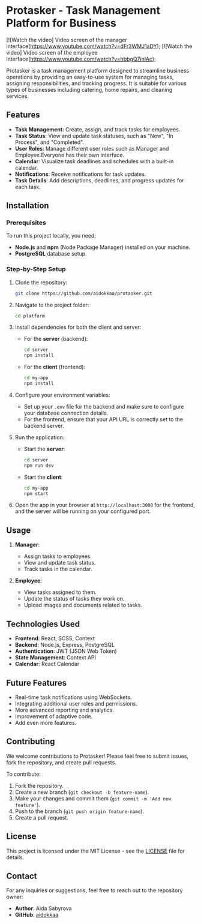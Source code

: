 # Protasker - Task Management Platform for Business
[![Watch the video] Video screen of the manager interface(https://www.youtube.com/watch?v=dFr3WMJ1aDY);
[![Watch the video] Video screen of the employee interface(https://www.youtube.com/watch?v=hbbgQ7inlAc);

Protasker is a task management platform designed to streamline business operations by providing an easy-to-use system for managing tasks, assigning responsibilities, and tracking progress. It is suitable for various types of businesses including catering, home repairs, and cleaning services.

## Features

- **Task Management**: Create, assign, and track tasks for employees.
- **Task Status**: View and update task statuses, such as "New", "In Process", and "Completed".
- **User Roles**: Manage different user roles such as Manager and Employee.Everyone has their own interface.
- **Calendar**: Visualize task deadlines and schedules with a built-in calendar.
- **Notifications**: Receive notifications for task updates.
- **Task Details**: Add descriptions, deadlines, and progress updates for each task.

## Installation

### Prerequisites

To run this project locally, you need:

- **Node.js** and **npm** (Node Package Manager) installed on your machine.
- **PostgreSQL** database setup.

### Step-by-Step Setup

1. Clone the repository:

    ```bash
    git clone https://github.com/aidokkaa/protasker.git
    ```

2. Navigate to the project folder:

    ```bash
    cd platform
    ```

3. Install dependencies for both the client and server:

    - For the **server** (backend):

        ```bash
        cd server
        npm install
        ```

    - For the **client** (frontend):

        ```bash
        cd my-app
        npm install
        ```

4. Configure your environment variables:
    - Set up your `.env` file for the backend and make sure to configure your database connection details.
    - For the frontend, ensure that your API URL is correctly set to the backend server.

5. Run the application:
    - Start the **server**:

        ```bash
        cd server
        npm run dev
        ```

    - Start the **client**:

        ```bash
        cd my-app
        npm start
        ```

6. Open the app in your browser at `http://localhost:3000` for the frontend, and the server will be running on your configured port.

## Usage

1. **Manager**:
   - Assign tasks to employees.
   - View and update task status.
   - Track tasks in the calendar.

2. **Employee**:
   - View tasks assigned to them.
   - Update the status of tasks they work on.
   - Upload images and documents related to tasks.

## Technologies Used

- **Frontend**: React, SCSS, Context
- **Backend**: Node.js, Express, PostgreSQL
- **Authentication**: JWT (JSON Web Token)
- **State Management**: Context API
- **Calendar**: React Calendar

## Future Features

- Real-time task notifications using WebSockets.
- Integrating additional user roles and permissions.
- More advanced reporting and analytics.
- Improvement of adaptive code.
- Add even more features.

## Contributing

We welcome contributions to Protasker! Please feel free to submit issues, fork the repository, and create pull requests.

To contribute:

1. Fork the repository.
2. Create a new branch (`git checkout -b feature-name`).
3. Make your changes and commit them (`git commit -m 'Add new feature'`).
4. Push to the branch (`git push origin feature-name`).
5. Create a pull request.

## License

This project is licensed under the MIT License - see the [LICENSE](LICENSE) file for details.

## Contact

For any inquiries or suggestions, feel free to reach out to the repository owner:

- **Author**: Aida Sabyrova
- **GitHub**: [aidokkaa](https://github.com/aidokkaa)

